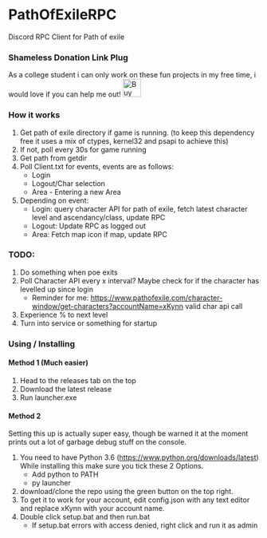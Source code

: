 # PathOfExileRPC
Discord RPC Client for Path of exile
### Shameless Donation Link Plug
As a college student i can only work on these fun projects in my free time, i would love if you can help me out!
<a href='https://ko-fi.com/D1D6EXXV' target='_blank'><img height='36' style='border:0px;height:36px;' src='https://az743702.vo.msecnd.net/cdn/kofi2.png?v=0' border='0' alt='Buy Me a Coffee at ko-fi.com' /></a>  
### How it works  
1. Get path of exile directory if game is running. (to keep this dependency free it uses a mix of ctypes, kernel32 and psapi to achieve this) 
2. If not, poll every 30s for game running
3. Get path from getdir
4. Poll Client.txt for events, events are as follows:
    - Login
    - Logout/Char selection
    - Area - Entering a new Area
5. Depending on event:
    - Login: query character API for path of exile, fetch latest character level and ascendancy/class, update RPC
    - Logout: Update RPC as logged out
    - Area: Fetch map icon if map, update RPC
  
### TODO:
1. Do something when poe exits
2. Poll Character API every x interval? Maybe check for if the character has levelled up since login
    - Reminder for me: https://www.pathofexile.com/character-window/get-characters?accountName=xKynn valid char api call
3. Experience % to next level
4. Turn into service or something for startup

### Using / Installing  
#### Method 1 (Much easier)  
1. Head to the releases tab on the top
2. Download the latest release
3. Run launcher.exe
  
#### Method 2
Setting this up is actually super easy, though be warned it at the moment prints out a lot of garbage debug stuff on the console.  
1. You need to have Python 3.6 (https://www.python.org/downloads/latest) While installing this make sure you tick these 2 Options.  
    - Add python to PATH
    - py launcher
2. download/clone the repo using the green button on the top right.  
3. To get it to work for your account, edit config.json with any text editor and replace xKynn with your account name.  
4. Double click setup.bat and then run.bat
    - If setup.bat errors with access denied, right click and run it as admin
